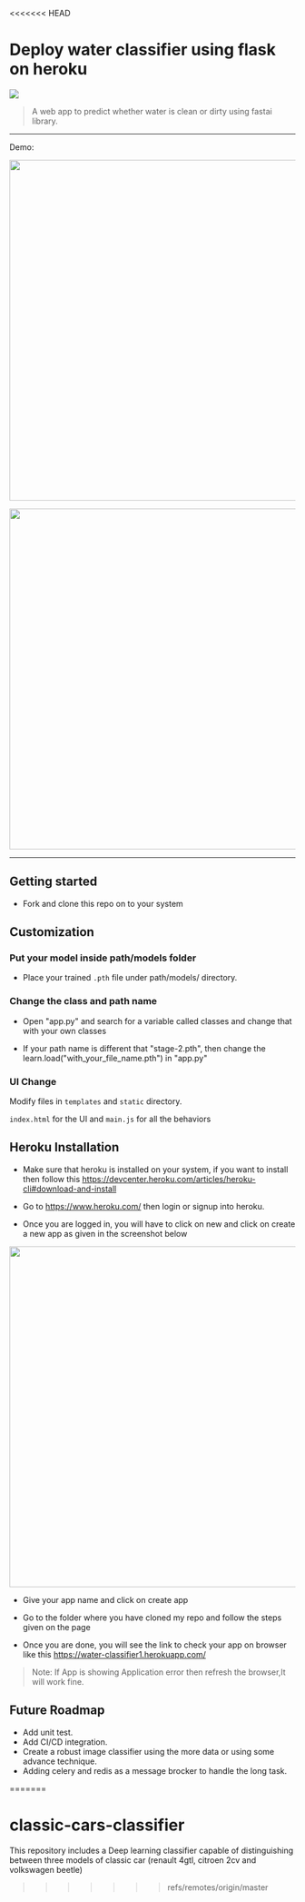 <<<<<<< HEAD

# Deploy water classifier using flask on heroku

[![](https://img.shields.io/badge/python-3.5%2B-green.svg)]()


> A web app to predict whether water is clean or dirty using fastai library.

------------------


Demo:

<p align="center">
  <img src="screenshot1.png" width="600px" alt="">
</p>

<p align="center">
  <img src="screenshot2.png" width="600px" alt="">
</p>

------------------


## Getting started

- Fork and clone this repo on to your system


## Customization

### Put your model inside path/models folder

- Place your trained `.pth` file under path/models/ directory.

### Change the class and path name

- Open "app.py" and search for a variable called classes and change that with your own classes

- If your path name is different that "stage-2.pth", then change the learn.load("with_your_file_name.pth") in "app.py"




### UI Change

Modify files in `templates` and `static` directory.

`index.html` for the UI and `main.js` for all the behaviors



## Heroku Installation

- Make sure that heroku is installed on your system, if you want to install then follow this https://devcenter.heroku.com/articles/heroku-cli#download-and-install

- Go to https://www.heroku.com/ then login or signup into heroku.

- Once you are logged in, you will have to click on new and click on create a new app as given in the screenshot below
<p align="center">
  <img src="screenshot3.png" width="600px" alt="">
</p>

- Give your app name and click on create app

- Go to the folder where you have cloned my repo and follow the steps given on the page

- Once you are done, you will see the link to check your app on browser like this https://water-classifier1.herokuapp.com/

> Note: If App is showing Application error then refresh the browser,It will work fine.




## Future Roadmap
- Add unit test.
- Add CI/CD integration.
- Create a robust image classifier using the more data or using some advance technique.
- Adding celery and redis as a message brocker to handle the long task.


=======
# classic-cars-classifier
This repository includes a Deep learning classifier capable of distinguishing between three models of classic car (renault 4gtl, citroen 2cv and volkswagen beetle)
>>>>>>> refs/remotes/origin/master
